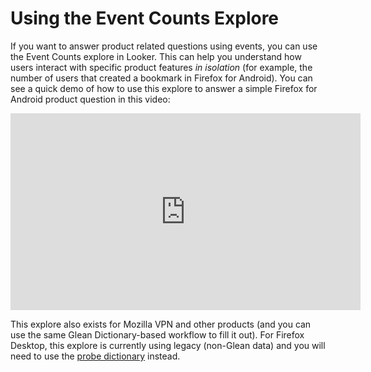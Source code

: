 # Using the Event Counts Explore

If you want to answer product related questions using events, you can use the Event Counts explore in Looker.
This can help you understand how users interact with specific product features _in isolation_ (for example, the number of users that created a bookmark in Firefox for Android).
You can see a quick demo of how to use this explore to answer a simple Firefox for Android product question in this video:

<center>
<iframe width="560" height="315" src="https://www.youtube.com/embed/J0Hi5poV4D4" title="YouTube video player" frameborder="0" allow="accelerometer; autoplay; clipboard-write; encrypted-media; gyroscope; picture-in-picture" allowfullscreen></iframe>
</center>

This explore also exists for Mozilla VPN and other products (and you can use the same Glean Dictionary-based workflow to fill it out).
For Firefox Desktop, this explore is currently using legacy (non-Glean data) and you will need to use the [probe dictionary](../analysis/probe_dictionary.md) instead.
